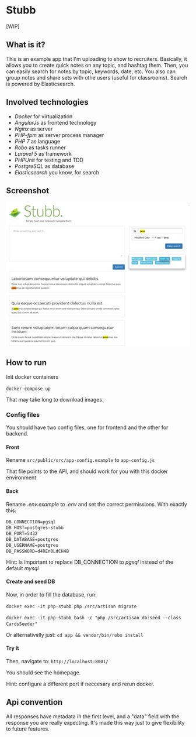 
# Stubb

[WIP]

## What is it?
This is an example app that I'm uploading to show to recruiters. 
Basically, it allows you to create quick notes on any topic, and hashtag them. Then, you can easily search for notes by topic, keywords, date, etc. You also can group notes and share sets with othe users (useful for classrooms). 
Search is powered by Elasticsearch.

## Involved technologies
  - *Docker* for virtualization
  - *AngularJs* as frontend technology 
  - *Nginx* as server
  - *PHP-fpm* as server process manager
  - *PHP 7* as language
  - *Robo* as tasks runner
  - *Laravel 5* as framework
  - *PHPUnit* for testing and TDD
  - *PostgreSQL* as database
  - *Elasticsearch* you know, for search

## Screenshot

![screenshot](./screenshot.jpg)

## How to run
Init docker containers

`docker-compose up`

That may take long to download images.

### Config files
You should have two config files, one for frontend and the other for backend.

#### Front
Rename `src/public/src/app-config.example` to `app-config.js`

That file points to the API, and should work for you with this docker environment.

#### Back
Rename *.env.example* to *.env* and set the correct permissions. With exactly this:  
```
DB_CONNECTION=pgsql
DB_HOST=postgres-stubb
DB_PORT=5432
DB_DATABASE=postgres
DB_USERNAME=postgres
DB_PASSWORD=d4REn0LdCH4B
```

Hint: is important to replace DB_CONNECTION to *pgsql* instead of the default *mysql*

#### Create and seed DB
Now, in order to fill the database, run:

`docker exec -it php-stubb php /src/artisan migrate`

`docker exec -it php-stubb bash -c "php /src/artisan db:seed --class CardsSeeder"`

Or alternativelly just:
`cd app && vendor/bin/robo install`

#### Try it
Then, navigate to:
`http://localhost:8001/`

You should see the homepage.

Hint: configure a different port if neccesary and rerun docker.

## Api convention
All responses have metadata in the first level, and a "data" field with the response you are really expecting. It's made this way just to give flexibility to future features. 



